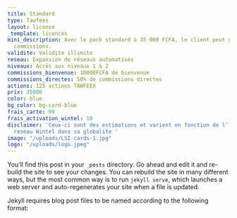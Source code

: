 ```yaml
---
title: Standard
type: Tawfeex
layout: license
_template: licences
mini_description: Avec le pack standard à 35 000 FCFA, le client peut gagner 50% des
  commissions.
validite: Validite illimite
reseau: Expansion de réseaux automatisés
niveaux: Accès aux niveaux 1 & 2
commissions_bienvenue: 10000FCFA de bienvenue
commissions_directes: 50% de commissions directes
actions: 125 actions TAWFEEX
prix: 35000
color: blue
bg_color: bg-card-blue
frais_carte: 99
frais_activation_wintel: 10
disclaimer: 'Ceux-ci sont des estimations et varient en fonction de l''expansion du
  reseau Wintel dans sa globalite '
image: "/uploads/LSI-cards-1.jpg"
logo: "/uploads/logo.jpeg"
---
```


You’ll find this post in your `_posts` directory. Go ahead and edit it and re-build the site to see your changes. You can rebuild the site in many different ways, but the most common way is to run `jekyll serve`, which launches a web server and auto-regenerates your site when a file is updated.

Jekyll requires blog post files to be named according to the following format:
